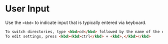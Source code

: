 # User Input

Use the `<kbd>` to indicate input that is typically entered via keyboard.

<!-- STORY -->

```html
To switch directories, type <kbd>cd</kbd> followed by the name of the directory.<br>
To edit settings, press <kbd><kbd>ctrl</kbd> + <kbd>,</kbd></kbd>
```
